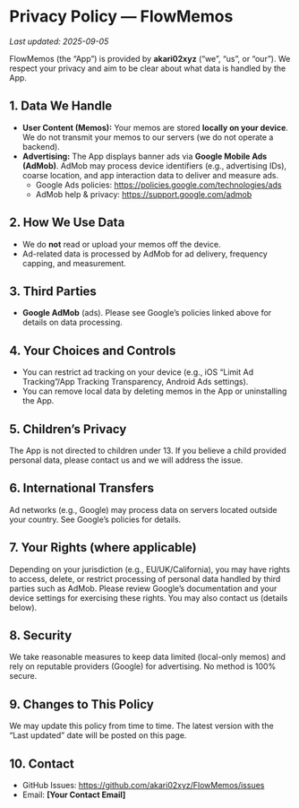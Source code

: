 ﻿# Privacy Policy — FlowMemos

_Last updated: 2025-09-05_

FlowMemos (the “App”) is provided by **akari02xyz** (“we”, “us”, or “our”). We respect your privacy and aim to be clear about what data is handled by the App.

## 1. Data We Handle
- **User Content (Memos):** Your memos are stored **locally on your device**. We do not transmit your memos to our servers (we do not operate a backend).
- **Advertising:** The App displays banner ads via **Google Mobile Ads (AdMob)**. AdMob may process device identifiers (e.g., advertising IDs), coarse location, and app interaction data to deliver and measure ads.
  - Google Ads policies: https://policies.google.com/technologies/ads  
  - AdMob help & privacy: https://support.google.com/admob

## 2. How We Use Data
- We do **not** read or upload your memos off the device.
- Ad-related data is processed by AdMob for ad delivery, frequency capping, and measurement.

## 3. Third Parties
- **Google AdMob** (ads). Please see Google’s policies linked above for details on data processing.

## 4. Your Choices and Controls
- You can restrict ad tracking on your device (e.g., iOS “Limit Ad Tracking”/App Tracking Transparency, Android Ads settings).
- You can remove local data by deleting memos in the App or uninstalling the App.

## 5. Children’s Privacy
The App is not directed to children under 13. If you believe a child provided personal data, please contact us and we will address the issue.

## 6. International Transfers
Ad networks (e.g., Google) may process data on servers located outside your country. See Google’s policies for details.

## 7. Your Rights (where applicable)
Depending on your jurisdiction (e.g., EU/UK/California), you may have rights to access, delete, or restrict processing of personal data handled by third parties such as AdMob. Please review Google’s documentation and your device settings for exercising these rights. You may also contact us (details below).

## 8. Security
We take reasonable measures to keep data limited (local-only memos) and rely on reputable providers (Google) for advertising. No method is 100% secure.

## 9. Changes to This Policy
We may update this policy from time to time. The latest version with the “Last updated” date will be posted on this page.

## 10. Contact
- GitHub Issues: https://github.com/akari02xyz/FlowMemos/issues  
- Email: **[Your Contact Email]**
